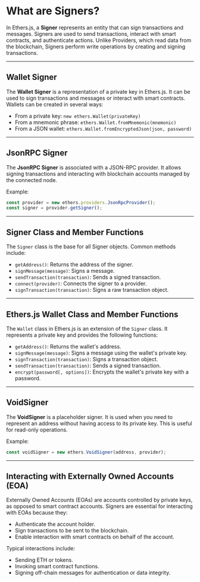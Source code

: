# What are Signers?

In Ethers.js, a **Signer** represents an entity that can sign transactions and messages. Signers are used to send transactions, interact with smart contracts, and authenticate actions. Unlike Providers, which read data from the blockchain, Signers perform write operations by creating and signing transactions.

---

## Wallet Signer
The **Wallet Signer** is a representation of a private key in Ethers.js. It can be used to sign transactions and messages or interact with smart contracts. Wallets can be created in several ways:

- From a private key: `new ethers.Wallet(privateKey)`
- From a mnemonic phrase: `ethers.Wallet.fromMnemonic(mnemonic)`
- From a JSON wallet: `ethers.Wallet.fromEncryptedJson(json, password)`

---

## JsonRPC Signer
The **JsonRPC Signer** is associated with a JSON-RPC provider. It allows signing transactions and interacting with blockchain accounts managed by the connected node.

Example:
```javascript
const provider = new ethers.providers.JsonRpcProvider();
const signer = provider.getSigner();
```

---

## Signer Class and Member Functions
The `Signer` class is the base for all Signer objects. Common methods include:

- `getAddress()`: Returns the address of the signer.
- `signMessage(message)`: Signs a message.
- `sendTransaction(transaction)`: Sends a signed transaction.
- `connect(provider)`: Connects the signer to a provider.
- `signTransaction(transaction)`: Signs a raw transaction object.

---

## Ethers.js Wallet Class and Member Functions
The `Wallet` class in Ethers.js is an extension of the `Signer` class. It represents a private key and provides the following functions:

- `getAddress()`: Returns the wallet's address.
- `signMessage(message)`: Signs a message using the wallet's private key.
- `signTransaction(transaction)`: Signs a transaction object.
- `sendTransaction(transaction)`: Sends a signed transaction.
- `encrypt(password[, options])`: Encrypts the wallet's private key with a password.

---

## VoidSigner
The **VoidSigner** is a placeholder signer. It is used when you need to represent an address without having access to its private key. This is useful for read-only operations.

Example:
```javascript
const voidSigner = new ethers.VoidSigner(address, provider);
```

---

## Interacting with Externally Owned Accounts (EOA)
Externally Owned Accounts (EOAs) are accounts controlled by private keys, as opposed to smart contract accounts. Signers are essential for interacting with EOAs because they:

- Authenticate the account holder.
- Sign transactions to be sent to the blockchain.
- Enable interaction with smart contracts on behalf of the account.

Typical interactions include:
- Sending ETH or tokens.
- Invoking smart contract functions.
- Signing off-chain messages for authentication or data integrity.
